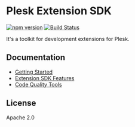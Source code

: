 # Plesk Extension SDK

[![npm version](https://badge.fury.io/js/%40plesk%2Fplesk-ext-sdk.svg)](https://www.npmjs.com/package/@plesk/plesk-ext-sdk)
[![Build Status](https://travis-ci.com/plesk/plesk-ext-sdk.svg?branch=master)](https://travis-ci.com/plesk/plesk-ext-sdk)

It's a toolkit for development extensions for Plesk.

## Documentation

- [Getting Started](/docs/01-getting-started.md#getting-started)
- [Extension SDK Features](/docs/02-extension-sdk-features.md#extension-sdk-features)
- [Code Quality Tools](/docs/03-code-quality-tools.md#code-quality-tools)

## License

Apache 2.0
